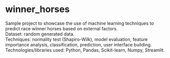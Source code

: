 # winner_horses
Sample project to showcase the use of machine learning techniques to predict race winner horses based on external factors.  
Dataset: random generated data.  
Techniques: normality test (Shapiro-Wilk), model evaluation, feature importance analysis, classification, prediction, user interface building.  
Technologies/libraries used: Python, Pandas, Scikit-learn, Numpy, Streamlit.  
